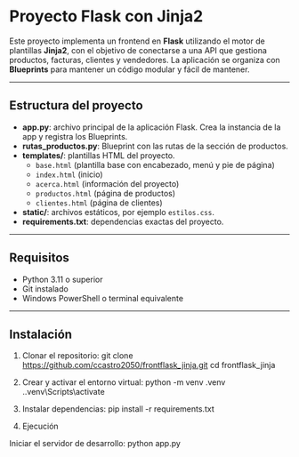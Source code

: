 # Proyecto Flask con Jinja2

Este proyecto implementa un frontend en **Flask** utilizando el motor de plantillas **Jinja2**, con el objetivo de conectarse a una API que gestiona productos, facturas, clientes y vendedores. La aplicación se organiza con **Blueprints** para mantener un código modular y fácil de mantener.

---

## Estructura del proyecto

- **app.py**: archivo principal de la aplicación Flask. Crea la instancia de la app y registra los Blueprints.  
- **rutas_productos.py**: Blueprint con las rutas de la sección de productos.  
- **templates/**: plantillas HTML del proyecto.  
  - `base.html` (plantilla base con encabezado, menú y pie de página)  
  - `index.html` (inicio)  
  - `acerca.html` (información del proyecto)  
  - `productos.html` (página de productos) 
  - `clientes.html` (página de clientes)
- **static/**: archivos estáticos, por ejemplo `estilos.css`.  
- **requirements.txt**: dependencias exactas del proyecto.  

---

## Requisitos

- Python 3.11 o superior  
- Git instalado  
- Windows PowerShell o terminal equivalente  

---

## Instalación

1. Clonar el repositorio:
   git clone https://github.com/ccastro2050/frontflask_jinja.git
   cd frontflask_jinja

2. Crear y activar el entorno virtual:
python -m venv .venv
.\.venv\Scripts\activate

3. Instalar dependencias:
pip install -r requirements.txt

4. Ejecución

Iniciar el servidor de desarrollo:
python app.py


